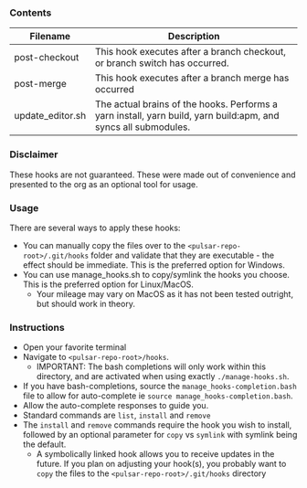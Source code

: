### Contents
| Filename | Description |
| - | - |
| post-checkout | This hook executes after a branch checkout, or branch switch has occurred. |
| post-merge | This hook executes after a branch merge has occurred |
| update_editor.sh | The actual brains of the hooks. Performs a yarn install, yarn build, yarn build:apm, and syncs all submodules. |

### Disclaimer
These hooks are not guaranteed. These were made out of convenience and presented to the org as an optional tool for usage.

### Usage
There are several ways to apply these hooks:
- You can manually copy the files over to the `<pulsar-repo-root>/.git/hooks` folder and validate that they are executable - the effect should be immediate. This is the preferred option for Windows.
- You can use manage_hooks.sh to copy/symlink the hooks you choose. This is the preferred option for Linux/MacOS.
  - Your mileage may vary on MacOS as it has not been tested outright, but should work in theory.

### Instructions
- Open your favorite terminal
- Navigate to `<pulsar-repo-root>/hooks`.
  - IMPORTANT: The bash completions will only work within this directory, and are activated when using exactly `./manage-hooks.sh`.
- If you have bash-completions, source the `manage_hooks-completion.bash` file to allow for auto-complete ie `source manage_hooks-completion.bash`.
- Allow the auto-complete responses to guide you.
- Standard commands are `list`, `install` and `remove`
- The `install` and `remove` commands require the hook you wish to install, followed by an optional parameter for `copy` vs `symlink` with symlink being the default.
  - A symbolically linked hook allows you to receive updates in the future. If you plan on adjusting your hook(s), you probably want to `copy` the files to the `<pulsar-repo-root>/.git/hooks` directory
